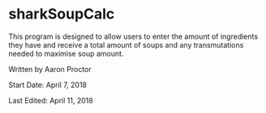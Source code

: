 # sharkSoupCalc

This program is designed to allow users to enter the amount of ingredients they have and receive a total amount of
soups and any transmutations needed to maximise soup amount.

Written by Aaron Proctor

Start Date: April 7, 2018

Last Edited: April 11, 2018
